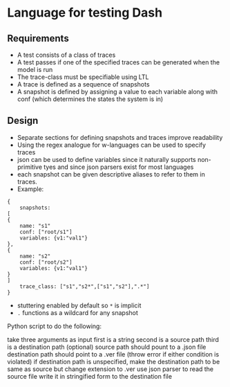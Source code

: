 # Language for testing Dash

## Requirements

- A test consists of a class of traces
- A test passes if one of the specified traces can be generated when the model is run
- The trace-class must be specifiable using LTL
- A trace is defined as a sequence of snapshots
- A snapshot is defined by assigning a value to each variable along with conf (which determines the states the system is in)

## Design

- Separate sections for defining snapshots and traces improve readability
- Using the regex analogue for w-languages can be used to specify traces
- json can be used to define variables since it naturally supports non-primitive tyes and since json parsers exist for most languages
- each snapshot can be given descriptive aliases to refer to them in traces.
- Example:

```
{
    snapshots:
[
{
    name: "s1"
    conf: ["root/s1"]
    variables: {v1:"val1"}
},
{
    name: "s2"
    conf: ["root/s2"]
    variables: {v1:"val1"}
}
]
    trace_class: ["s1","s2*",["s1","s2"],".*"]
}
```
- stuttering enabled by default so `*` is implicit
- `.` functions as a wildcard for any snapshot


Python script to do the following:

take three arguments as input
first is a string
second is a source path
third is a destination path (optional)
source path should pount to a .json file
destination path should point to a .ver file (throw error if either condition is violated)
if destination path is unspecified, make the destination path to be same as source but change extension to .ver
use json parser to read the source file
write it in stringified form to the destination file